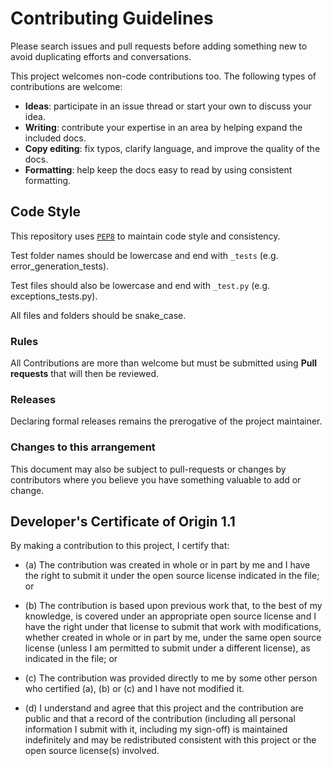 # Contributing Guidelines

Please search issues and pull requests before adding something new to avoid duplicating
efforts and conversations.

This project welcomes non-code contributions too. The following types of contributions
are welcome:

- **Ideas**: participate in an issue thread or start your own to discuss your idea.
- **Writing**: contribute your expertise in an area by helping expand the included docs.
- **Copy editing**: fix typos, clarify language, and improve the quality of the docs.
- **Formatting**: help keep the docs easy to read by using consistent formatting.

## Code Style

This repository uses [`PEP8`][pep8-url] to maintain code style and consistency.

Test folder names should be lowercase and end with `_tests` (e.g. error_generation_tests).

Test files should also be lowercase and end with `_test.py` (e.g. exceptions_tests.py).

All files and folders should be snake_case.

[pep8-url]: https://www.python.org/dev/peps/pep-0008/

### Rules

All Contributions are more than welcome but must be submitted using **Pull requests** that will then be reviewed.

### Releases

Declaring formal releases remains the prerogative of the project maintainer.

### Changes to this arrangement

This document may also be subject to pull-requests or changes by contributors where you believe you have something valuable to add or change.

## Developer's Certificate of Origin 1.1

By making a contribution to this project, I certify that:

- (a) The contribution was created in whole or in part by me and I have the right to
  submit it under the open source license indicated in the file; or

- (b) The contribution is based upon previous work that, to the best of my knowledge, is
  covered under an appropriate open source license and I have the right under that license
  to submit that work with modifications, whether created in whole or in part by me, under
  the same open source license (unless I am permitted to submit under a different
  license), as indicated in the file; or

- (c) The contribution was provided directly to me by some other person who certified
  (a), (b) or (c) and I have not modified it.

- (d) I understand and agree that this project and the contribution are public and that a
  record of the contribution (including all personal information I submit with it,
  including my sign-off) is maintained indefinitely and may be redistributed consistent
  with this project or the open source license(s) involved.
